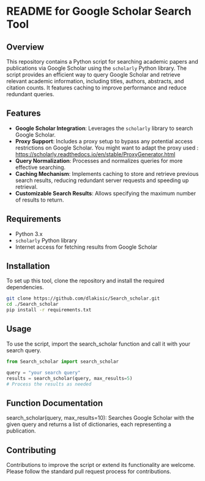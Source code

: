 # README for Google Scholar Search Tool

## Overview

This repository contains a Python script for searching academic papers and publications via Google Scholar using the `scholarly` Python library. The script provides an efficient way to query Google Scholar and retrieve relevant academic information, including titles, authors, abstracts, and citation counts. It features caching to improve performance and reduce redundant queries.

## Features

- **Google Scholar Integration**: Leverages the `scholarly` library to search Google Scholar.
- **Proxy Support**: Includes a proxy setup to bypass any potential access restrictions on Google Scholar. You might want to adapt the proxy used : https://scholarly.readthedocs.io/en/stable/ProxyGenerator.html
- **Query Normalization**: Processes and normalizes queries for more effective searching.
- **Caching Mechanism**: Implements caching to store and retrieve previous search results, reducing redundant server requests and speeding up retrieval.
- **Customizable Search Results**: Allows specifying the maximum number of results to return.

## Requirements

- Python 3.x
- `scholarly` Python library
- Internet access for fetching results from Google Scholar

## Installation

To set up this tool, clone the repository and install the required dependencies.

```bash
git clone https://github.com/dlakisic/Search_scholar.git
cd ./Search_scholar
pip install -r requirements.txt
```
## Usage
To use the script, import the search_scholar function and call it with your search query.

```python
from Search_scholar import search_scholar

query = "your search query"
results = search_scholar(query, max_results=5)
# Process the results as needed
```

## Function Documentation

search_scholar(query, max_results=10): Searches Google Scholar with the given query and returns a list of dictionaries, each representing a publication.

## Contributing

Contributions to improve the script or extend its functionality are welcome. Please follow the standard pull request process for contributions.
